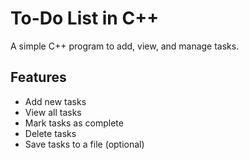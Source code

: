 # To-Do List in C++

A simple C++ program to add, view, and manage tasks.

## Features
- Add new tasks
- View all tasks
- Mark tasks as complete
- Delete tasks
- Save tasks to a file (optional)
